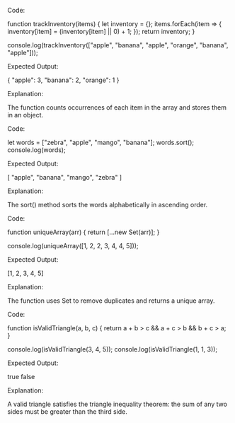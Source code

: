 <!-- Task 1: Inventory Tracker -->

Code:

function trackInventory(items) {
    let inventory = {};
    items.forEach(item => {
        inventory[item] = (inventory[item] || 0) + 1;
    });
    return inventory;
}

console.log(trackInventory(["apple", "banana", "apple", "orange", "banana", "apple"]));

Expected Output:

{ "apple": 3, "banana": 2, "orange": 1 }

Explanation:

The function counts occurrences of each item in the array and stores them in an object.

<!-- Task 2: Alphabetical Sorting -->

Code:

let words = ["zebra", "apple", "mango", "banana"];
words.sort();
console.log(words);

Expected Output:

[ "apple", "banana", "mango", "zebra" ]

Explanation:

The sort() method sorts the words alphabetically in ascending order.

<!-- Task 3: Unique Array Builder -->

Code:

function uniqueArray(arr) {
    return [...new Set(arr)];
}

console.log(uniqueArray([1, 2, 2, 3, 4, 4, 5]));

Expected Output:

[1, 2, 3, 4, 5]

Explanation:

The function uses Set to remove duplicates and returns a unique array.

<!-- Task 4: Triangle Checker -->

Code:

function isValidTriangle(a, b, c) {
    return a + b > c && a + c > b && b + c > a;
}

console.log(isValidTriangle(3, 4, 5));
console.log(isValidTriangle(1, 1, 3));

Expected Output:

true
false

Explanation:

A valid triangle satisfies the triangle inequality theorem: the sum of any two sides must be greater than the third side.
